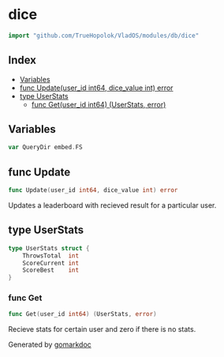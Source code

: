 <!-- Code generated by gomarkdoc. DO NOT EDIT -->

# dice

```go
import "github.com/TrueHopolok/VladOS/modules/db/dice"
```

## Index

- [Variables](<#variables>)
- [func Update\(user\_id int64, dice\_value int\) error](<#Update>)
- [type UserStats](<#UserStats>)
  - [func Get\(user\_id int64\) \(UserStats, error\)](<#Get>)


## Variables

<a name="QueryDir"></a>

```go
var QueryDir embed.FS
```

<a name="Update"></a>
## func Update

```go
func Update(user_id int64, dice_value int) error
```

Updates a leaderboard with recieved result for a particular user.

<a name="UserStats"></a>
## type UserStats



```go
type UserStats struct {
    ThrowsTotal  int
    ScoreCurrent int
    ScoreBest    int
}
```

<a name="Get"></a>
### func Get

```go
func Get(user_id int64) (UserStats, error)
```

Recieve stats for certain user and zero if there is no stats.

Generated by [gomarkdoc](<https://github.com/princjef/gomarkdoc>)
